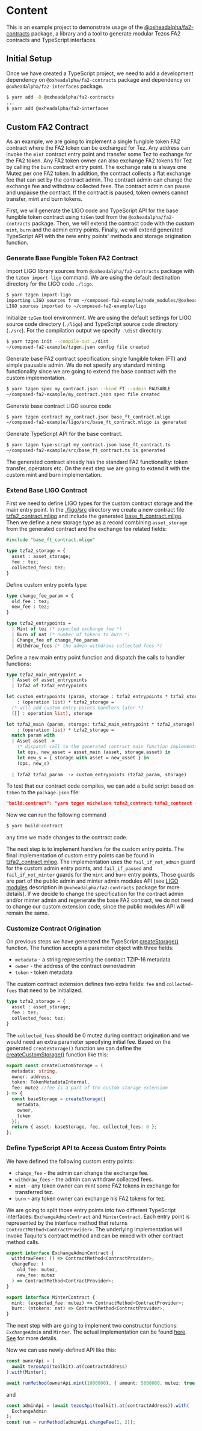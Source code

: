 # Content

This is an example project to demonstrate usage of the
[@oxheadalpha/fa2-contracts](https://github.com/oxheadalpha/nft-tutorial/blob/master/packages/fa2-contracts/README.md)
package, a library and a tool to generate modular Tezos FA2 contracts and
TypeScript interfaces.

## Initial Setup

Once we have created a TypeScript project, we need to add a development
dependency on `@oxheadalpha/fa2-contracts` package and dependency on
`@oxheadalpha/fa2-interfaces` package.

```sh
$ yarn add -D @oxheadalpha/fa2-contracts
...
$ yarn add @oxheadalpha/fa2-interfaces
```

## Custom FA2 Contract

As an example, we are going to implement a single fungible token FA2 contract
where the FA2 token can be exchanged for Tez. Any address can invoke the `mint`
contract entry point and transfer some Tez to exchange for the FA2 token. Any
FA2 token owner can also exchange FA2 tokens for Tez by calling the `burn`
contract entry point. The exchange rate is always one Mutez per one FA2 token.
In addition, the contract collects a flat exchange fee that can set by the
contract admin. The contract admin can change the exchange fee and withdraw
collected fees. The contract admin can pause and unpause the contract. If the
contract is paused, token owners cannot transfer, mint and burn tokens.

First, we will generate the LIGO code and TypeScript API for the base fungible
token contract using `tzGen` tool from the `@oxheadalpha/fa2-contracts` package.
Then, we will extend the contract code with the custom `mint`, `burn` and the
admin entry points. Finally, we will extend generated TypeScript API with the new
entry points' methods and storage origination function.

### Generate Base Fungible Token FA2 Contract

Import LIGO library sources from `@oxheadalpha/fa2-contracts` package with the
`tzGen import-ligo` command. We are using the default destination directory for
the LIGO code `./ligo`.

```sh
$ yarn tzgen import-ligo
importing LIGO sources from ~/composed-fa2-example/node_modules/@oxheadalpha/fa2-contracts/ligo to ~/composed-fa2-example/ligo
LIGO sources imported to ~/composed-fa2-example/ligo
```

Initialize `tzGen` tool environment. We are using the default settings for LIGO
source code directory (`./ligo`) and TypeScript source code directory (`./src`).
For the compilation output we specify `.\dist` directory.

```sh
$ yarn tzgen init --compile-out ./dist
~/composed-fa2-example/tzgen.json config file created
```

Generate base FA2 contract specification: single fungible token (FT) and simple
pausable admin. We do not specify any standard minting functionality since we
are going to extend the base contract with the custom implementation.

```sh
$ yarn tzgen spec my_contract.json --kind FT --admin PAUSABLE
~/composed-fa2-example/my_contract.json spec file created
```

Generate base contract LIGO source code

```sh
$ yarn tzgen contract my_contract.json base_ft_contract.mligo
~/composed-fa2-example/ligo/src/base_ft_contract.mligo is generated
```

Generate TypeScript API for the base contract.

```sh
$ yarn tzgen type-script my_contract.json base_ft_contract.ts
~/composed-fa2-example/src/base_ft_contract.ts is generated
```

The generated contract already has the standard FA2 functionality: token
transfer, operators etc. On the next step we are going to extend it with the
custom mint and burn implementation.

### Extend Base LIGO Contract

First we need to define LIGO types for the custom contract storage and the main
entry point. In the [./ligo/src](./ligo/src) directory we create a new contract
file [tzfa2_contract.mligo](./ligo/src/tzfa2_contract.mligo) and include the
generated [base_ft_contract.mligo](./ligo/src/base_ft_contract.mligo). Then we
define a new storage type as a record combining `asset_storage` from the
generated contract and the exchange fee related fields:

```ocaml
#include "base_ft_contract.mligo"

type tzfa2_storage = {
  asset : asset_storage;
  fee : tez;
  collected_fees: tez;
}
```

Define custom entry points type:

```ocaml
type change_fee_param = {
  old_fee : tez;
  new_fee : tez;
}

type tzfa2_entrypoints =
  | Mint of tez (* expected exchange fee *)
  | Burn of nat (* number of tokens to burn *)
  | Change_fee of change_fee_param
  | Withdraw_fees (* the admin withdraws collected fees *)
```

Define a new main entry point function and dispatch the calls to handler functions:

```ocaml
type tzfa2_main_entrypoint =
  | Asset of asset_entrypoints
  | Tzfa2 of tzfa2_entrypoints

let custom_entrypoints (param, storage : tzfa2_entrypoints * tzfa2_storage)
    : (operation list) * tzfa2_storage =
  (* will add custom entry points handlers later *)
  ([] : operation list), storage

let tzfa2_main (param, storage: tzfa2_main_entrypoint * tzfa2_storage)
    : (operation list) * tzfa2_storage =
  match param with
  | Asset asset ->
    (* dispatch call to the generated contract main function implementation *)
    let ops, new_asset = asset_main (asset, storage.asset) in
    let new_s = { storage with asset = new_asset } in
    (ops, new_s)
  
  | Tzfa2 tzfa2_param  -> custom_entrypoints (tzfa2_param, storage)
```

To test that our contract code compiles, we can add a build script based on
`tzGen` to the `package.json` file:

```json
"build:contract": "yarn tzgen michelson tzfa2_contract tzfa2_contract --main tzfa2_main"
```

Now we can run the following command

```sh
$ yarn build:contract
```

any time we made changes to the contract code.

The next step is to implement handlers for the custom entry points. The final
implementation of custom entry points can be found in
[tzfa2_contract.mligo](./ligo/src/tzfa2_contract.mligo). The implementation uses
the `fail_if_not_admin` guard for the custom admin entry points, and
`fail_if_paused` and `fail_if_not_minter` guards for the `mint` and `burn` entry
points, Those guards are part of the public admin and minter admin modules API
(see
[LIGO modules](https://github.com/oxheadalpha/nft-tutorial/blob/master/packages/fa2-contracts/README.md#cameligo-modules)
description in `@oxheadalpha/fa2-contracts` package for more details). If we
decide to change the specification for the contract admin and/or minter admin and
regenerate the base FA2 contract, we do not need to change our custom extension
code, since the public modules API will remain the same.

### Customize Contract Origination

On previous steps we have generated the TypeScript
[createStorage()](./src/base_ft_contract.ts) function. The function accepts a
parameter object with three fields:

* `metadata` - a string representing the contract TZIP-16 metadata
* `owner` - the address of the contract owner/admin
* `token` - token metadata

The custom contract extension defines two extra fields: `fee` and `collected-fees`
that need to be initialized.

```ocaml
type tzfa2_storage = {
  asset : asset_storage;
  fee : tez;
  collected_fees: tez;
}
```

The `collected_fees` should be 0 mutez during contract origination and we would
need an extra parameter specifying initial fee. Based on the generated
`createStorage()` function we can define the
[createCustomStorage()](./src/origination.ts) function like this:

```typescript
export const createCustomStorage = (
  metadata: string,
  owner: address,
  token: TokenMetadataInternal,
  fee: mutez //fee is a part of the custom storage extension
) => {
  const baseStorage = createStorage({
    metadata,
    owner,
    token
  });
  return { asset: baseStorage, fee, collected_fees: 0 };
};
```

### Define TypeScript API to Access Custom Entry Points

We have defined the following custom entry points:

* `change_fee` - the admin can change the exchange fee.
* `withdraw_fees` - the admin can withdraw collected fees.
* `mint` - any token owner can mint some FA2 tokens in exchange for transferred
  tez.
* `burn` - any token owner can exchange his FA2 tokens for tez.

We are going to split those entry points into two different TypeScript interfaces:
`ExchangeAdminContract` and `MinterContract`. Each entry point is represented by
the interface method that returns `ContractMethod<ContractProvider>`. The
underlying implementation will invoke Taquito's contract method and can be mixed
with other contract method calls.

```typescript
export interface ExchangeAdminContract {
  withdrawFees: () => ContractMethod<ContractProvider>;
  changeFee: (
    old_fee: mutez,
    new_fee: mutez
  ) => ContractMethod<ContractProvider>;
}

export interface MinterContract {
  mint: (expected_fee: mutez) => ContractMethod<ContractProvider>;
  burn: (ntokens: nat) => ContractMethod<ContractProvider>;
}
```

The next step with are going to implement two constructor functions:
`ExchangeAdmin` and `Minter`. The actual implementation can be found
[here](./src/contract_interface.ts).
[See](https://github.com/oxheadalpha/nft-tutorial/tree/master/packages/fa2-interfaces#custom-contracts)
for more details.

Now we can use newly-defined API like this:

```typescript
const ownerApi = (
  await tezosApi(toolkit).at(contractAddress)
).with(Minter);

await runMethod(ownerApi.mint(1000000), { amount: 5000000, mutez: true });
```

and

```typescript
const adminApi = (await tezosApi(toolkit).at(contractAddress)).with(
  ExchangeAdmin
);
const run = runMethod(adminApi.changeFee(1, 2));
```

